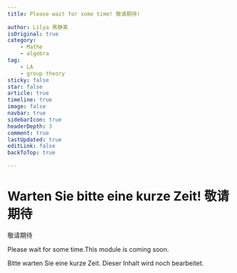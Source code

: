 ```yaml
---
title: Please wait for some time! 敬请期待!
 
author: Lilya 黑静美
isOriginal: true
category: 
    - Mathe
    - algebra
tag:
    - LA
    - group theory
sticky: false
star: false
article: true
timeline: true
image: false
navbar: true
sidebarIcon: true
headerDepth: 3
comment: true
lastUpdated: true
editLink: false
backToTop: true

---
```


# Warten Sie bitte eine kurze Zeit! 敬请期待

 敬请期待

Please wait for some time.This module is coming soon. 

Bitte warten Sie eine kurze Zeit. Dieser Inhalt wird noch bearbeitet.
